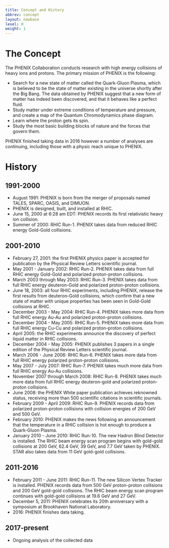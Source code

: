 ```yaml
---
title: Concept and History
abbrev: concept
layout: newbase
level: 0
weight: 1
---
```


# The Concept

The PHENIX Collaboration conducts research with high energy collisions of heavy ions and protons. The primary mission of PHENIX is the following:
* Search for a new state of matter called the Quark-Gluon Plasma, which is believed to be the state of matter existing in the universe shortly after the Big Bang. The data obtained by PHENIX suggest that a new form of matter has indeed been discovered, and that it behaves like a perfect fluid.
* Study matter under extreme conditions of temperature and pressure, and create a map of the Quantum Chromodynamics phase diagram.
* Learn where the proton gets its spin.
* Study the most basic building blocks of nature and the forces that govern them.

PHENIX finished taking data in 2016 however a number of analyses are continuing, including those with a physic reach unique to PHENIX.

# History

## 1991-2000

* August 1991: PHENIX is born from the merger of proposals named TALES, SPARC, OASIS, and DIMUON.
* PHENIX is designed, built, and installed at RHIC.
* June 15, 2000 at 6:28 am EDT: PHENIX records its first relativistic heavy ion collision.
* Summer of 2000: RHIC Run-1. PHENIX takes data from reduced RHIC energy Gold-Gold collisions.

## 2001-2010
* February 27, 2001: the first PHENIX physics paper is accepted for publication by the Physical Review Letters scientific journal.
* May 2001 - January 2002: RHIC Run-2. PHENIX takes data from full RHIC energy Gold-Gold and polarized proton-proton collisions.
* March 2003 through May 2003: RHIC Run-3. PHENIX takes data from full RHIC energy deuteron-Gold and polarized proton-proton collisions.
* June 18, 2003: all four RHIC experiments, including PHENIX, release the first results from deuteron-Gold collisions, which confirm that a new state of matter with unique properties has been seen in Gold-Gold collisions at RHIC.
* December 2003 - May 2004: RHIC Run-4. PHENIX takes more data from full RHIC energy Au-Au and polarized proton-proton collisions.
* December 2004 - May 2005: RHIC Run-5. PHENIX takes more data from full RHIC energy Cu-Cu and polarized proton-proton collisions.
* April 2005: the RHIC experiments announce the discovery of perfect liquid matter in RHIC collisions.
* December 2004 - May 2005: PHENIX publishes 3 papers in a single edition of the Physical Review Letters scientific journal.
* March 2006 - June 2006: RHIC Run-6. PHENIX takes more data from full RHIC energy polarized proton-proton collisions.
* May 2007 - July 2007: RHIC Run-7. PHENIX takes much more data from full RHIC energy Au-Au collisions.
* November 2007 through March 2008: RHIC Run-8. PHENIX takes much more data from full RHIC energy deuteron-gold and polarized proton-proton collisions.
* June 2008: the PHENIX White paper publication achieves reknowned status, receiving more than 500 scientific citations in scientific journals.
* February 2009 - April 2009: RHIC Run-9. PHENIX records data from polarized proton-proton collisions with collision energies of 200 GeV and 500 GeV.
* February 2010: PHENIX makes the news following an announcement that the temperature in a RHIC collision is hot enough to produce a Quark-Gluon Plasma.
* January 2010 - June 2010: RHIC Run-10. The new Hadron Blind Detector is installed. The RHIC beam energy scan program begins with gold-gold collisions at 200 GeV, 62.4 GeV, 39 GeV, and 7.7 GeV taken by PHENIX. STAR also takes data from 11 GeV gold-gold collisions.

## 2011-2016
* February 2011 - June 2011: RHIC Run-11. The new Silicon Vertex Tracker is installed. PHENIX records data from 500 GeV proton-proton collisions and 200 GeV gold-gold collisions.  The RHIC beam energy scan program continues with gold-gold collisions at 19.6 GeV and 27 GeV.
* December 5, 2011: PHENIX celebrates its 20th anniversary with a symposium at Brookhaven National Laboratory.
* 2016: PHENIX finishes data taking.

## 2017-present
* Ongoing analysis of the collected data
